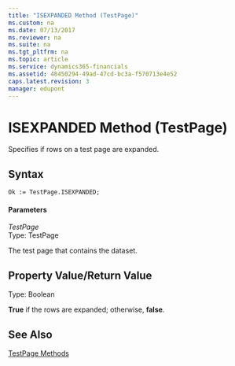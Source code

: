 ```yaml
---
title: "ISEXPANDED Method (TestPage)"
ms.custom: na
ms.date: 07/13/2017
ms.reviewer: na
ms.suite: na
ms.tgt_pltfrm: na
ms.topic: article
ms.service: dynamics365-financials
ms.assetid: 48450294-49ad-47cd-bc3a-f570713e4e52
caps.latest.revision: 3
manager: edupont
---
```


 

# ISEXPANDED Method (TestPage)
Specifies if rows on a test page are expanded.  
  
## Syntax  
  
```  
Ok := TestPage.ISEXPANDED;  
```  
  
#### Parameters  
 *TestPage*  
 Type: TestPage  
  
 The test page that contains the dataset.  
  
## Property Value/Return Value  
 Type: Boolean  
  
 **True** if the rows are expanded; otherwise, **false**.  
  
## See Also  
 [TestPage Methods](devenv-TestPage-Methods.md)